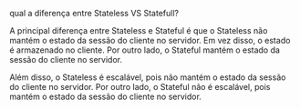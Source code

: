 qual a diferença entre Stateless VS Statefull?

A principal diferença entre Stateless e Stateful é que o Stateless não mantém o estado da sessão do cliente no servidor. Em vez disso, o estado é armazenado no cliente. Por outro lado, o Stateful mantém o estado da sessão do cliente no servidor.

Além disso, o Stateless é escalável, pois não mantém o estado da sessão do cliente no servidor. Por outro lado, o Stateful não é escalável, pois mantém o estado da sessão do cliente no servidor.

